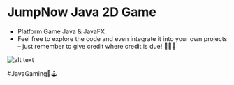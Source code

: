 # JumpNow Java 2D Game
+ Platform Game Java & JavaFX
+ Feel free to explore the code and even integrate it into your own projects – just remember to give credit where credit is due! 🙌🏼📜

![alt text](https://i.ibb.co/r2CsmPJ/panda-pic.png)

#JavaGaming🐼🕹️
